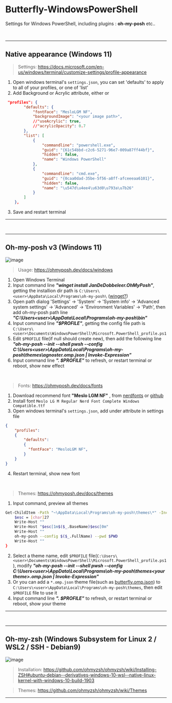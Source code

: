 # Butterfly-WindowsPowerShell
Settings for Windows PowerShell, including plugins : **oh-my-posh** etc..

&nbsp;
&nbsp;
****
## Native appearance (Windows 11)
> Settings: https://docs.microsoft.com/en-us/windows/terminal/customize-settings/profile-appearance
1. Open windows terminal's `settings.json`, you can set 'defaults' to apply to all of your profiles, or one of 'list'
2. Add Background or Acrylic attribute, either or
```Json
 "profiles": {
        "defaults": {
            "fontFace": "MesloLGM NF",
            "backgroundImage": "<your image path>",
            //"useAcrylic": true,
            //"acrylicOpacity": 0.7
        },
        "list": [
            {
                "commandline": "powershell.exe",
                "guid": "{61c54bbd-c2c6-5271-96e7-009a87ff44bf}",
                "hidden": false,
                "name": "Windows PowerShell"
            },
            {
                "commandline": "cmd.exe",
                "guid": "{0caa0dad-35be-5f56-a8ff-afceeeaa6101}",
                "hidden": false,
                "name": "\u547d\u4ee4\u63d0\u793a\u7b26"
            }
        ]
    },
```
3. Save and restart terminal
****

&nbsp;
&nbsp;
****
## Oh-my-posh v3 (Windows 11)
![image](https://github.com/butterflydreams/Butterfly-OS_WindowsTools/blob/main/oh-my-posh/Oh-my-posh.jpg)
> Usage: https://ohmyposh.dev/docs/windows
1. Open Windows Terminal
2. Input command line *__"winget install JanDeDobbeleer.OhMyPosh"__*, getting the installion dir path is `C:\Users\<user>\AppData\Local\Programs\oh-my-posh\`  ([winget?](https://docs.microsoft.com/en-us/windows/package-manager/winget/))
3. Open path dialog 'Settings' -> 'System' -> 'System info' -> 'Advanced system settings' -> 'Advanced' -> 'Environment Variables' -> 'Path', then add oh-my-posh path line *__"C:\Users\<user>\AppData\Local\Programs\oh-my-posh\bin\"__*
4. Input command line *__"$PROFILE"__*, getting the config file path is `C:\Users\<user>\Documents\WindowsPowerShell\Microsoft.PowerShell_profile.ps1`
5. Edit `$PROFILE` file(if null should create new), then add the following line *__"oh-my-posh --init --shell pwsh --config C:\Users\<user>\AppData\Local\Programs\oh-my-posh\themes\agnoster.omp.json | Invoke-Expression"__*
6. Input command line *__". $PROFILE"__*  to refresh, or restart terminal or reboot, show new effect

&nbsp;
> Fonts: https://ohmyposh.dev/docs/fonts
1. Download recommend font **"Meslo LGM NF"** , from [nerdfonts](https://www.nerdfonts.com/) or [github](https://github.com/ryanoasis/nerd-fonts/releases/download/v2.1.0/Meslo.zip) 
2. Install font `Meslo LG M Regular Nerd Font Complete Windows Compatible.ttf`
3. Open windows terminal's `settings.json`, add under attribute in settings file
```Json
{
    "profiles":
    {
        "defaults":
        {
          "fontFace": "MesloLGM NF",
        }
    }
}
```
4. Restart terminal, show new font

&nbsp;
> Themes: https://ohmyposh.dev/docs/themes
1. Input command, preview all themes
```Bash
Get-ChildItem -Path "~\AppData\Local\Programs\oh-my-posh\themes\*" -Include '*.omp.json' | Sort-Object Name | ForEach-Object -Process {
    $esc = [char]27
    Write-Host ""
    Write-Host "$esc[1m$($_.BaseName)$esc[0m"
    Write-Host ""
    oh-my-posh --config $($_.FullName) --pwd $PWD
    Write-Host ""
}
```
2. Select a theme name, edit `$PROFILE` file(`C:\Users\<user>\Documents\WindowsPowerShell\Microsoft.PowerShell_profile.ps1`), modify *__"oh-my-posh --init --shell pwsh --config C:\Users\<user>\AppData\Local\Programs\oh-my-posh\themes\<your theme>.omp.json | Invoke-Expression"__*
3. Or you can add a `*.omp.json` theme file(such as [butterfly.omp.json](https://github.com/butterflydreams/Butterfly-Windows_Power_Shell/blob/main/butterfly.omp.json)) to `C:\Users\<user>\AppData\Local\Programs\oh-my-posh\themes`, then edit `$PROFILE` file to use it
4. Input command line *__". $PROFILE"__* to refresh, or restart terminal or reboot, show your theme
****

&nbsp;
&nbsp;
****
## Oh-my-zsh (Windows Subsystem for Linux 2 / WSL2 / SSH - Debian9)
![image](https://github.com/butterflydreams/Butterfly-OS_WindowsTools/blob/main/oh-my-posh/Oh-my-zsh.jpg)
> Installation: https://github.com/ohmyzsh/ohmyzsh/wiki/Installing-ZSH#ubuntu-debian--derivatives-windows-10-wsl--native-linux-kernel-with-windows-10-build-1903

> Themes: https://github.com/ohmyzsh/ohmyzsh/wiki/Themes
****
